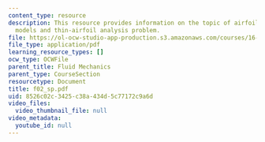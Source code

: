 ```yaml
---
content_type: resource
description: This resource provides information on the topic of airfoil vortex sheet
  models and thin-airfoil analysis problem.
file: https://ol-ocw-studio-app-production.s3.amazonaws.com/courses/16-01-unified-engineering-i-ii-iii-iv-fall-2005-spring-2006/8526c02c3425c38a434d5c77172c9a6d_f02_sp.pdf
file_type: application/pdf
learning_resource_types: []
ocw_type: OCWFile
parent_title: Fluid Mechanics
parent_type: CourseSection
resourcetype: Document
title: f02_sp.pdf
uid: 8526c02c-3425-c38a-434d-5c77172c9a6d
video_files:
  video_thumbnail_file: null
video_metadata:
  youtube_id: null
---
```

